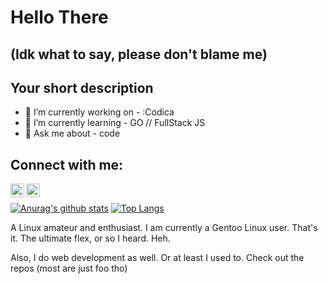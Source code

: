 
# Hello There 
## (Idk what to say, please don't blame me)

## Your short description
- 🔭 I’m currently working on - :Codica
- 🌱 I’m currently learning - GO // FullStack JS
- 💬 Ask me about - code

<!-- ❔❔❔❔ means username in below README.md -->
<!-- Also feel free to update second URL to any URL -->

## Connect with me:
[<img align="left" alt="codeSTACKr | LinkedIn" width="22px" src="https://cdn.jsdelivr.net/npm/simple-icons@v3/icons/linkedin.svg" />](https://www.linkedin.com/in/dima-tkachov-b93416198/)
[<img align="left" alt="codeSTACKr | Isntagram" width="22px" src="https://cdn.jsdelivr.net/npm/simple-icons@3.13.0/icons/instagram.svg" />](https://www.instagram.com/__tiny_dev/)
<br />

[![Anurag's github stats](https://github-readme-stats.vercel.app/api?username=TkachovDmitriy&theme=blueberry&show_icons=true)](https://github.com/TkachovDmitriy/github-readme-stats) [![Top Langs](https://github-readme-stats.vercel.app/api/top-langs/?username=TkachovDmitriy&layout=compact&theme=blueberry)](https://github.com/TkachovDmitriy/github-readme-stats)

<p> A Linux amateur and enthusiast.
  I am currently a Gentoo Linux user. That's it. The ultimate flex, or so I heard. Heh.
</p>
<p>Also, I do web development as well. Or at least I used to.
   Check out the repos (most are just foo tho)
</p>
</body>
